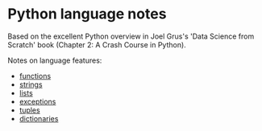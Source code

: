 # Python language notes

Based on the excellent Python overview in Joel Grus's 'Data Science from Scratch' book
(Chapter 2: A Crash Course in Python).

Notes on language features:

* [functions](functions.py)
* [strings](strings.py)
* [lists](lists.py)
* [exceptions](exceptions.py)
* [tuples](tuples.py)
* [dictionaries](dict.py)
